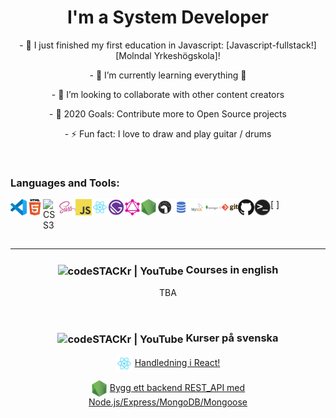  <h1 align="center"> I'm a System Developer </h1>

<p align="center"> - 🔭 I just finished my first education in Javascript: [Javascript-fullstack!][Molndal Yrkeshögskola]! </p>
<p align="center"> - 🌱 I’m currently learning everything 🤣 </p>
<p align="center"> - 👯 I’m looking to collaborate with other content creators </p>
<p align="center"> - 🥅 2020 Goals: Contribute more to Open Source projects </p>
<p align="center"> - ⚡ Fun fact: I love to draw and play guitar / drums </p>

<br />

### Languages and Tools:

[<img align="left" alt="Visual Studio Code" width="26px" src="https://raw.githubusercontent.com/github/explore/80688e429a7d4ef2fca1e82350fe8e3517d3494d/topics/visual-studio-code/visual-studio-code.png" />
<img align="left" alt="HTML5" width="26px" src="https://raw.githubusercontent.com/github/explore/80688e429a7d4ef2fca1e82350fe8e3517d3494d/topics/html/html.png" />
<img align="left" alt="CSS3" width="26px" src="https://avatars2.githubusercontent.com/u/24879134?s=200&v=4" />
<img align="left" alt="Sass" width="26px" src="https://raw.githubusercontent.com/github/explore/80688e429a7d4ef2fca1e82350fe8e3517d3494d/topics/sass/sass.png" />
<img align="left" alt="JavaScript" width="26px" src="https://raw.githubusercontent.com/github/explore/80688e429a7d4ef2fca1e82350fe8e3517d3494d/topics/javascript/javascript.png" />
<img align="left" alt="React" width="26px" src="https://raw.githubusercontent.com/github/explore/80688e429a7d4ef2fca1e82350fe8e3517d3494d/topics/react/react.png" />
<img align="left" alt="Gatsby" width="26px" src="https://raw.githubusercontent.com/github/explore/e94815998e4e0713912fed477a1f346ec04c3da2/topics/gatsby/gatsby.png" />
<img align="left" alt="GraphQL" width="26px" src="https://raw.githubusercontent.com/github/explore/80688e429a7d4ef2fca1e82350fe8e3517d3494d/topics/graphql/graphql.png" />
<img align="left" alt="Node.js" width="26px" src="https://raw.githubusercontent.com/github/explore/80688e429a7d4ef2fca1e82350fe8e3517d3494d/topics/nodejs/nodejs.png" />
<img align="left" alt="Deno" width="26px" src="https://raw.githubusercontent.com/github/explore/361e2821e2dea67711cde99c9c40ed357061cf27/topics/deno/deno.png" />
<img align="left" alt="SQL" width="26px" src="https://raw.githubusercontent.com/github/explore/80688e429a7d4ef2fca1e82350fe8e3517d3494d/topics/sql/sql.png" />
<img align="left" alt="MySQL" width="26px" src="https://raw.githubusercontent.com/github/explore/80688e429a7d4ef2fca1e82350fe8e3517d3494d/topics/mysql/mysql.png" />
<img align="left" alt="MongoDB" width="26px" src="https://raw.githubusercontent.com/github/explore/80688e429a7d4ef2fca1e82350fe8e3517d3494d/topics/mongodb/mongodb.png" />
<img align="left" alt="Git" width="26px" src="https://raw.githubusercontent.com/github/explore/80688e429a7d4ef2fca1e82350fe8e3517d3494d/topics/git/git.png" />
<img align="left" alt="GitHub" width="26px" src="https://raw.githubusercontent.com/github/explore/78df643247d429f6cc873026c0622819ad797942/topics/github/github.png" />
<img align="left" alt="Terminal" width="26px" src="https://raw.githubusercontent.com/github/explore/80688e429a7d4ef2fca1e82350fe8e3517d3494d/topics/terminal/terminal.png" />]

<br />
<br />

<hr/>

<div align="center">
 
###

 <h3 align="center"> <img align="center" alt="codeSTACKr | YouTube" width="22px" src="https://emojipedia-us.s3.dualstack.us-west-1.amazonaws.com/thumbs/240/joypixels/257/flag-united-kingdom_1f1ec-1f1e7.png" /> Courses in english</h3>

<span align="center">TBA<span/>

 </div>

<br/>

<div align="center">
  <h3 align="center"> <img align="center" alt="codeSTACKr | YouTube" width="22px" src="https://emojipedia-us.s3.dualstack.us-west-1.amazonaws.com/thumbs/240/joypixels/257/flag-sweden_1f1f8-1f1ea.png" /> Kurser på svenska</h3>
<span align="center">

[<img align="center" alt="React" width="26px" src="https://raw.githubusercontent.com/github/explore/80688e429a7d4ef2fca1e82350fe8e3517d3494d/topics/react/react.png" />][reactplaylist] [Handledning i React!](https://www.youtube.com/watch?v=MqFhEolfVAU&list=PLo-BJUIALMg---6zMWhJE7iaJ4YBSRkWb) <br/>

[<img align="center" alt="Node" width="26px" src="https://raw.githubusercontent.com/github/explore/80688e429a7d4ef2fca1e82350fe8e3517d3494d/topics/nodejs/nodejs.png" />][nodeplaylist] [Bygg ett backend REST_API med Node.js/Express/MongoDB/Mongoose](https://www.youtube.com/watch?v=-rToCU-vQLM&list=PLo-BJUIALMg_twGJ5IjJIUpXqZH-ULmx0) <br/>

 </div>

<!-- ➡️ [more videos...](https://www.youtube.com/user/Arrezzz/featured?view_as=subscriber) -->

[youtube]: https://youtube.com/codeSTACKr
[nodeplaylist]: https://www.youtube.com/watch?v=-rToCU-vQLM&list=PLo-BJUIALMg_twGJ5IjJIUpXqZH-ULmx0
[reactplaylist]: https://www.youtube.com/watch?v=MqFhEolfVAU&list=PLo-BJUIALMg---6zMWhJE7iaJ4YBSRkWb
